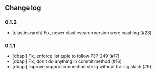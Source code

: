 ## Change log

### 0.1.2

- [elasticsearch] Fix, newer elasticsearch version were crashing (#23)

### 0.1.1

- [dbapi] Fix, enforce list tuple to follow PEP-249 (#17)
- [dbapi] Fix, don't do anything in commit method (#16)
- [dbapi] Improve support connection string without trailing slash (#9)
